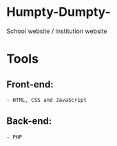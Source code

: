 # Humpty-Dumpty-
School website / Institution website 

# Tools
## Front-end:
    - HTML, CSS and JavaScript
## Back-end:
    - PHP
